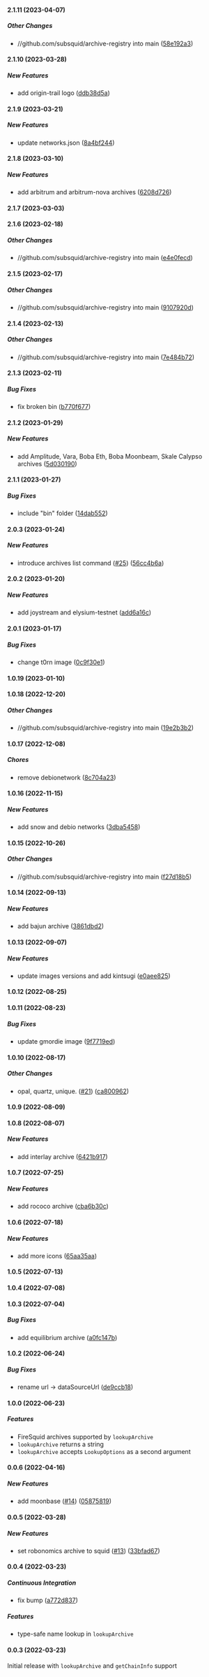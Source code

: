 #### 2.1.11 (2023-04-07)

##### Other Changes

* //github.com/subsquid/archive-registry into main ([58e192a3](https://github.com/subsquid/archive-registry/commit/58e192a3c3c633784c78b0c035df661254b45cb5))

#### 2.1.10 (2023-03-28)

##### New Features

*  add origin-trail logo ([ddb38d5a](https://github.com/subsquid/archive-registry/commit/ddb38d5a9a8fff2c70fb0572f8ede798b33096d1))

#### 2.1.9 (2023-03-21)

##### New Features

*  update networks.json ([8a4bf244](https://github.com/subsquid/archive-registry/commit/8a4bf244f8e4150b80a8a5bd25d2da36d7f02df9))

#### 2.1.8 (2023-03-10)

##### New Features

*  add arbitrum and arbitrum-nova archives ([6208d726](https://github.com/subsquid/archive-registry/commit/6208d7269086c5bdffe81a3bd01985fdbfb7f92f))

#### 2.1.7 (2023-03-03)

#### 2.1.6 (2023-02-18)

##### Other Changes

* //github.com/subsquid/archive-registry into main ([e4e0fecd](https://github.com/subsquid/archive-registry/commit/e4e0fecdc42b706967cc895438f49b3e957e54e0))

#### 2.1.5 (2023-02-17)

##### Other Changes

* //github.com/subsquid/archive-registry into main ([9107920d](https://github.com/subsquid/archive-registry/commit/9107920d55dbdb5a09f9a00d1230ad72ca160812))

#### 2.1.4 (2023-02-13)

##### Other Changes

* //github.com/subsquid/archive-registry into main ([7e484b72](https://github.com/subsquid/archive-registry/commit/7e484b7217978dfc68cc543c32f6553f4345e4b4))

#### 2.1.3 (2023-02-11)

##### Bug Fixes

*  fix broken bin ([b770f677](https://github.com/subsquid/archive-registry/commit/b770f6773ab059af6f3a6555f6f0133884459cae))

#### 2.1.2 (2023-01-29)

##### New Features

*  add Amplitude, Vara, Boba Eth, Boba Moonbeam, Skale Calypso archives ([5d030190](https://github.com/subsquid/archive-registry/commit/5d030190629a5939677ba8e0494642240bf938d2))

#### 2.1.1 (2023-01-27)

##### Bug Fixes

*  include "bin" folder ([14dab552](https://github.com/subsquid/archive-registry/commit/14dab5521becf9c893dd6e0cf6d083f15953378f))

#### 2.0.3 (2023-01-24)

##### New Features

*  introduce archives list command ([#25](https://github.com/subsquid/archive-registry/pull/25)) ([56cc4b6a](https://github.com/subsquid/archive-registry/commit/56cc4b6ac9c6d28a2484eaf9847ab9f0a64a8ef5))

#### 2.0.2 (2023-01-20)

##### New Features

*  add joystream and elysium-testnet ([add6a16c](https://github.com/subsquid/archive-registry/commit/add6a16cc66bf6bd3213d807a038cf5aa64e4fa8))

#### 2.0.1 (2023-01-17)

##### Bug Fixes

*  change t0rn image ([0c9f30e1](https://github.com/subsquid/archive-registry/commit/0c9f30e18017b8555644283ccd80f68e6b50cd65))

#### 1.0.19 (2023-01-10)

#### 1.0.18 (2022-12-20)

##### Other Changes

* //github.com/subsquid/archive-registry into main ([19e2b3b2](https://github.com/subsquid/archive-registry/commit/19e2b3b29c31cf1d1c4252310e0aeca2ff60f3a6))

#### 1.0.17 (2022-12-08)

##### Chores

*  remove debionetwork ([8c704a23](https://github.com/subsquid/archive-registry/commit/8c704a23d0245bfa777cd1f3c4cc7671c4173c91))

#### 1.0.16 (2022-11-15)

##### New Features

*  add snow and debio networks ([3dba5458](https://github.com/subsquid/archive-registry/commit/3dba54583c99052c235adfa12baf4830c9877d00))

#### 1.0.15 (2022-10-26)

##### Other Changes

* //github.com/subsquid/archive-registry into main ([f27d18b5](https://github.com/subsquid/archive-registry/commit/f27d18b5569e221660086f407f9fdd4c1d091018))

#### 1.0.14 (2022-09-13)

##### New Features

*  add bajun archive ([3861dbd2](https://github.com/subsquid/archive-registry/commit/3861dbd264d9f45458512b3dc7ca578fddfe45cf))

#### 1.0.13 (2022-09-07)

##### New Features

*  update images versions and add kintsugi ([e0aee825](https://github.com/subsquid/archive-registry/commit/e0aee825ee17de5e4b19bdd70d457c285385be49))

#### 1.0.12 (2022-08-25)

#### 1.0.11 (2022-08-23)

##### Bug Fixes

*  update gmordie image ([9f7719ed](https://github.com/subsquid/archive-registry/commit/9f7719eddf5a3fe30a8826835f453c7666a45d19))

#### 1.0.10 (2022-08-17)

##### Other Changes

*  opal, quartz, unique. ([#21](https://github.com/subsquid/archive-registry/pull/21)) ([ca800962](https://github.com/subsquid/archive-registry/commit/ca8009623e866536f36bbb32273c788b858a6d1d))

#### 1.0.9 (2022-08-09)

#### 1.0.8 (2022-08-07)

##### New Features

*  add interlay archive ([6421b917](https://github.com/subsquid/archive-registry/commit/6421b9171a57f6c38b7472621b0847bf47b1f3fd))

#### 1.0.7 (2022-07-25)

##### New Features

*  add rococo archive ([cba6b30c](https://github.com/subsquid/archive-registry/commit/cba6b30c61c7fdaabbc70e9b1afee36b1c108d73))

#### 1.0.6 (2022-07-18)

##### New Features

*  add more icons ([65aa35aa](https://github.com/subsquid/archive-registry/commit/65aa35aa53e49c72763ceb683d2c2851a61bf297))

#### 1.0.5 (2022-07-13)

#### 1.0.4 (2022-07-08)

#### 1.0.3 (2022-07-04)

##### Bug Fixes

*  add equilibrium archive ([a0fc147b](https://github.com/subsquid/archive-registry/commit/a0fc147bdae42bc918e4deb0fd76f7930ce0a0a1))

#### 1.0.2 (2022-06-24)

##### Bug Fixes

*  rename url -> dataSourceUrl ([de9ccb18](https://github.com/subsquid/archive-registry/commit/de9ccb180593d94527acc979d2c25a59fcc0414f))

#### 1.0.0 (2022-06-23)

##### Features

* FireSquid archives supported by `lookupArchive`
* `lookupArchive` returns a string
* `lookupArchive` accepts `LookupOptions` as a second argument

#### 0.0.6 (2022-04-16)

##### New Features

*  add moonbase ([#14](https://github.com/subsquid/archive-registry/pull/14)) ([05875819](https://github.com/subsquid/archive-registry/commit/05875819d3dd2fe04a7353a87fdd9bb0b9ebd249))

#### 0.0.5 (2022-03-28)

##### New Features

*  set robonomics archive to squid ([#13](https://github.com/subsquid/archive-registry/pull/13)) ([33bfad67](https://github.com/subsquid/archive-registry/commit/33bfad67759338a06aecbcbf4f1c85dd63f3cf29))

#### 0.0.4 (2022-03-23)

##### Continuous Integration

*  fix bump ([a772d837](https://github.com/subsquid/archive-registry/commit/a772d837204f7d436f309d51b8013502c3a65e3a))

##### Features

* type-safe name lookup in `lookupArchive`

#### 0.0.3 (2022-03-23)

Initial release with `lookupArchive` and `getChainInfo` support
